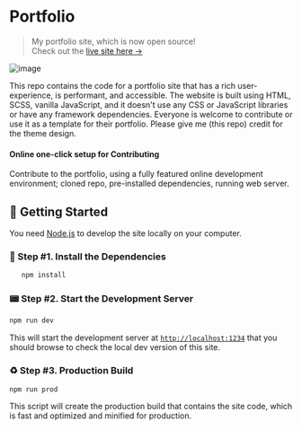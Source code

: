 # Portfolio

> My portfolio site, which is now open source! <br />
> Check out the [live site here →]( https://coderj001.github.io/portfolio/ )

![image]( https://i.imgur.com/MxMBssS.jpg )

This repo contains the code for a portfolio site that has a rich user-experience, is performant, and accessible. The website is built using HTML, SCSS, vanilla JavaScript, and it doesn't use any CSS or JavaScript libraries or have any framework dependencies. Everyone is welcome to contribute or use it as a template for their portfolio. Please give me (this repo) credit for the theme design.

#### Online one-click setup for Contributing

Contribute to the portfolio, using a fully featured online development environment; cloned repo, pre-installed dependencies, running web server.

## 🚀 Getting Started

You need [Node.js][node] to develop the site locally on your computer.

### 🔋 Step #1. Install the Dependencies

```sh
   npm install
```

### 📟 Step #2. Start the Development Server

```sh
npm run dev
```

This will start the development server at [`http://localhost:1234`][local] that you should browse to check the local dev version of this site.

### ♻️ Step #3. Production Build

```sh
npm run prod
```

This script will create the production build that contains the site code, which is fast and optimized and minified for production.

[site]: https://nisar.surge.sh
[screenshot]: https://user-images.githubusercontent.com/46004116/81985654-fd088c00-964f-11ea-8fae-1ce021b729c8.png
[node]: https://nodejs.org/en/download/
[local]: http://localhost:1234
